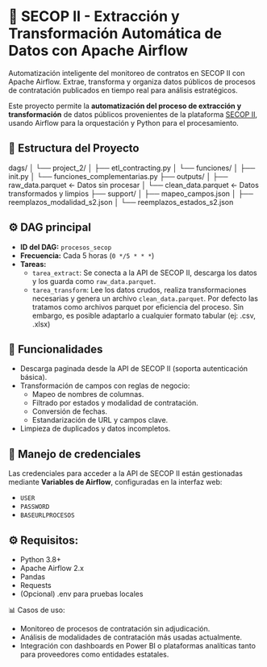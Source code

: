 # 🔄 SECOP II - Extracción y Transformación Automática de Datos con Apache Airflow

Automatización inteligente del monitoreo de contratos en SECOP II con Apache Airflow. Extrae, transforma y organiza datos públicos de procesos de contratación publicados en tiempo real para análisis estratégicos. 

Este proyecto permite la **automatización del proceso de extracción y transformación** de datos públicos provenientes de la plataforma [SECOP II](https://www.colombiacompra.gov.co/secop/secop-ii), usando Airflow para la orquestación y Python para el procesamiento.

## 📂 Estructura del Proyecto

dags/
│ └── project_2/
│ ├── etl_contracting.py
│ └── funciones/
│ ├── init.py
│ └── funciones_complementarias.py
├── outputs/
│ ├── raw_data.parquet ← Datos sin procesar
│ └── clean_data.parquet ← Datos transformados y limpios
├── support/
│ ├── mapeo_campos.json
│ ├── reemplazos_modalidad_s2.json
│ └── reemplazos_estados_s2.json

## ⚙️ DAG principal

- **ID del DAG:** `procesos_secop`
- **Frecuencia:** Cada 5 horas (`0 */5 * * *`)
- **Tareas:**
  - `tarea_extract`: Se conecta a la API de SECOP II, descarga los datos y los guarda como `raw_data.parquet`.
  - `tarea_transform`: Lee los datos crudos, realiza transformaciones necesarias y genera un archivo `clean_data.parquet`.
Por defecto las tratamos como archivos parquet por eficiencia del proceso. Sin embargo, es posible adaptarlo a cualquier formato tabular (ej: .csv, .xlsx)

## 🧠 Funcionalidades

- Descarga paginada desde la API de SECOP II (soporta autenticación básica).
- Transformación de campos con reglas de negocio:
  - Mapeo de nombres de columnas.
  - Filtrado por estados y modalidad de contratación.
  - Conversión de fechas.
  - Estandarización de URL y campos clave.
- Limpieza de duplicados y datos incompletos.

## 🔐 Manejo de credenciales

Las credenciales para acceder a la API de SECOP II están gestionadas mediante **Variables de Airflow**, configuradas en la interfaz web:
- `USER`
- `PASSWORD`
- `BASEURLPROCESOS`

## ⚙️ Requisitos:

- Python 3.8+
- Apache Airflow 2.x
- Pandas
- Requests
- (Opcional) .env para pruebas locales

📊 Casos de uso:

- Monitoreo de procesos de contratación sin adjudicación.
- Análisis de modalidades de contratación más usadas actualmente.
- Integración con dashboards en Power BI o plataformas analíticas tanto para proveedores como entidades estatales.
